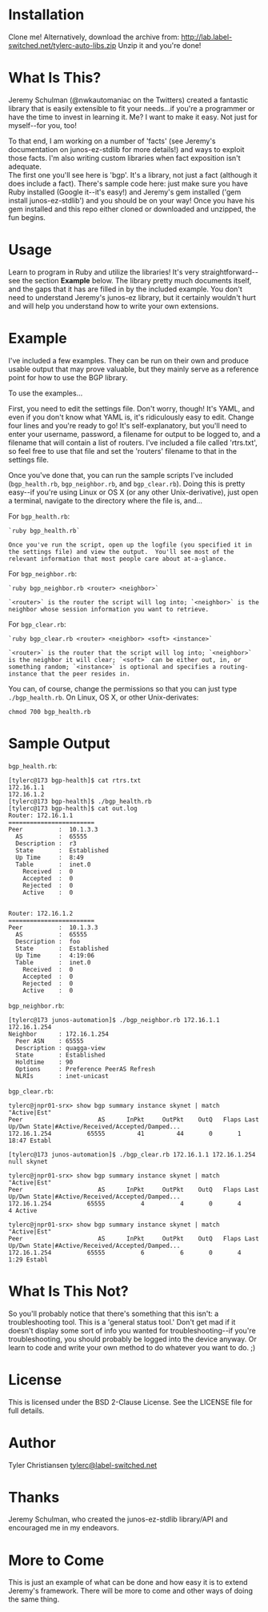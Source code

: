 # Installation #

Clone me!  Alternatively, download the archive from:
  http://lab.label-switched.net/tylerc-auto-libs.zip
Unzip it and you're done!

# What Is This? #

Jeremy Schulman (@nwkautomaniac on the Twitters) created a fantastic library that is easily extensible to fit your needs...if you're a programmer or have the time to invest in learning it.  Me?  I want to make it easy.  Not just for myself--for you, too!

To that end, I am working on a number of 'facts' (see Jeremy's documentation on junos-ez-stdlib for more details!) and ways to exploit those facts.  I'm also writing custom libraries when fact exposition isn't adequate.  
The first one you'll see here is 'bgp'.  It's a library, not just a fact (although it does include a fact).  There's sample code here: just make sure you have Ruby installed (Google it--it's easy!) and Jeremy's gem installed ('gem install junos-ez-stdlib') and you should be on your way!  Once you have his gem installed and this repo either cloned or downloaded and unzipped, the fun begins.

# Usage #

Learn to program in Ruby and utilize the libraries!  It's very straightforward--see the section __Example__ below.  The library pretty much documents itself, and the gaps that it has are filled in by the included example.  You don't need to understand Jeremy's junos-ez library, but it certainly wouldn't hurt and will help you understand how to write your own extensions.

# Example #

I've included a few examples.  They can be run on their own and produce usable output that may prove valuable, but they mainly serve as a reference point for how to use the BGP library.

To use the examples...

First, you need to edit the settings file.  Don't worry, though!  It's YAML, and even if you don't know what YAML is, it's ridiculously easy to edit.  Change four lines and you're ready to go!  It's self-explanatory, but you'll need to enter your username, password, a filename for output to be logged to, and a filename that will contain a list of routers.  I've included a file called 'rtrs.txt', so feel free to use that file and set the 'routers' filename to that in the settings file.

Once you've done that, you can run the sample scripts I've included (`bgp_health.rb`, `bgp_neighbor.rb`, and `bgp_clear.rb`).  Doing this is pretty easy--if you're using Linux or OS X (or any other Unix-derivative), just open a terminal, navigate to the directory where the file is, and...

For `bgp_health.rb`:

    `ruby bgp_health.rb`

    Once you've run the script, open up the logfile (you specified it in the settings file) and view the output.  You'll see most of the relevant information that most people care about at-a-glance.

For `bgp_neighbor.rb`:

    `ruby bgp_neighbor.rb <router> <neighbor>`

    `<router>` is the router the script will log into; `<neighbor>` is the neighbor whose session information you want to retrieve.

For `bgp_clear.rb`:

    `ruby bgp_clear.rb <router> <neighbor> <soft> <instance>`

    `<router>` is the router that the script will log into; `<neighbor>` is the neighbor it will clear; `<soft>` can be either out, in, or something random; `<instance>` is optional and specifies a routing-instance that the peer resides in.    

You can, of course, change the permissions so that you can just type `./bgp_health.rb`.  On Linux, OS X, or other Unix-derivates:

    chmod 700 bgp_health.rb

# Sample Output #

`bgp_health.rb`:
    
    [tylerc@173 bgp-health]$ cat rtrs.txt
    172.16.1.1
    172.16.1.2
    [tylerc@173 bgp-health]$ ./bgp_health.rb
    [tylerc@173 bgp-health]$ cat out.log
    Router: 172.16.1.1
    ========================
    Peer          :  10.1.3.3
      AS          :  65555
      Description :  r3
      State       :  Established
      Up Time     :  8:49
      Table       :  inet.0
        Received  :  0
        Accepted  :  0
        Rejected  :  0
        Active    :  0
    
    
    Router: 172.16.1.2
    ========================
    Peer          :  10.1.3.3
      AS          :  65555
      Description :  foo
      State       :  Established
      Up Time     :  4:19:06
      Table       :  inet.0
        Received  :  0
        Accepted  :  0
        Rejected  :  0
        Active    :  0

`bgp_neighbor.rb`:

    [tylerc@173 junos-automation]$ ./bgp_neighbor.rb 172.16.1.1 172.16.1.254
    Neighbor      : 172.16.1.254
      Peer ASN    : 65555
      Description : quagga-view
      State       : Established
      Holdtime    : 90
      Options     : Preference PeerAS Refresh
      NLRIs       : inet-unicast

`bgp_clear.rb`:

    tylerc@jnpr01-srx> show bgp summary instance skynet | match "Active|Est"
    Peer                     AS      InPkt     OutPkt    OutQ   Flaps Last Up/Dwn State|#Active/Received/Accepted/Damped...
    172.16.1.254          65555         41         44       0       1       18:47 Establ

    [tylerc@173 junos-automation]$ ./bgp_clear.rb 172.16.1.1 172.16.1.254 null skynet

    tylerc@jnpr01-srx> show bgp summary instance skynet | match "Active|Est"
    Peer                     AS      InPkt     OutPkt    OutQ   Flaps Last Up/Dwn State|#Active/Received/Accepted/Damped...
    172.16.1.254          65555          4          4       0       4           4 Active

    tylerc@jnpr01-srx> show bgp summary instance skynet | match "Active|Est"
    Peer                     AS      InPkt     OutPkt    OutQ   Flaps Last Up/Dwn State|#Active/Received/Accepted/Damped...
    172.16.1.254          65555          6          6       0       4        1:29 Establ
    
# What Is This Not? #

So you'll probably notice that there's something that this isn't: a troubleshooting tool.  This is a 'general status tool.'  Don't get mad if it doesn't display some sort of info you wanted for troubleshooting--if you're troubleshooting, you should probably be logged into the device anyway.  Or learn to code and write your own method to do whatever you want to do.  ;)

# License #

This is licensed under the BSD 2-Clause License.  See the LICENSE file for full details.

# Author #

Tyler Christiansen
tylerc@label-switched.net

# Thanks #

Jeremy Schulman, who created the junos-ez-stdlib library/API and encouraged me in my endeavors.

# More to Come #

This is just an example of what can be done and how easy it is to extend Jeremy's framework.  There will be more to come and other ways of doing the same thing.
